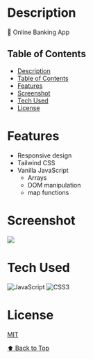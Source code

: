 # Description

🏦 Online Banking App

## Table of Contents

- [Description](#description)
- [Table of Contents](#table-of-contents)
- [Features](#features)
- [Screenshot](#screenshot)
- [Tech Used](#tech-used)
- [License](#license)

# Features
- Responsive design
- Tailwind CSS
- Vanilla JavaScript
  - Arrays
  - DOM manipulation
  - map functions


# Screenshot
 <img src="https://i.postimg.cc/63sfkjmz/temp-Image-WCy-Ikp.avif">
 
# Tech Used
![JavaScript](https://img.shields.io/badge/javascript-%23323330.svg?style=for-the-badge&logo=javascript&logoColor=%23F7DF1E) ![CSS3](https://img.shields.io/badge/css3-%231572B6.svg?style=for-the-badge&logo=css3&logoColor=white)


# License
[MIT](https://choosealicense.com/licenses/mit/)


[⬆ Back to Top](#table-of-contents)
